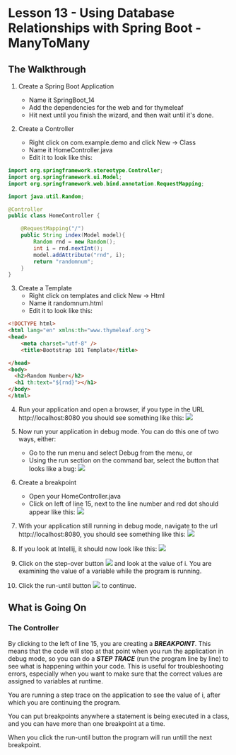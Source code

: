 # Lesson 13 - Using Database Relationships with Spring Boot - ManyToMany 
## The Walkthrough 

1. Create a Spring Boot Application 
	* Name it SpringBoot_14 
	* Add the dependencies for the web and for thymeleaf 
	* Hit next until you finish the wizard, and then wait until it's done.    

2. Create a Controller 
	* Right click on com.example.demo and click New -> Class 
	* Name it HomeController.java 
	* Edit it to look like this: 
```java
import org.springframework.stereotype.Controller;
import org.springframework.ui.Model;
import org.springframework.web.bind.annotation.RequestMapping;

import java.util.Random;

@Controller
public class HomeController {

    @RequestMapping("/")
    public String index(Model model){
        Random rnd = new Random();
        int i = rnd.nextInt();
        model.addAttribute("rnd", i);
        return "randomnum";
    }
}
```

3. Create a Template 
  	* Right click on templates and click New -> Html 
	* Name it randomnum.html 
	* Edit it to look like this: 
```html
<!DOCTYPE html>
<html lang="en" xmlns:th="www.thymeleaf.org">
<head>
    <meta charset="utf-8" />
    <title>Bootstrap 101 Template</title>

</head>
<body>
  <h2>Random Number</h2>
  <h1 th:text="${rnd}"></h1>
</body>
</html>
```

4. Run your application and open a browser, if you type in the URL http://localhost:8080 you should see something like this: 
![](https://github.com/ajhenley/unofficialguides/blob/master/IntroToSpringBoot/img/Lesson14a.png)

5. Now run your application in debug mode. You can do this one of two ways, either:
    * Go to the run menu and select Debug <program name> from the menu, or
    * Using the run section on the command bar, select the button that looks like a bug:
![](https://github.com/ajhenley/unofficialguides/blob/master/IntroToSpringBoot/img/Lesson14b.png)
    
6. Create a breakpoint
    * Open your HomeController.java
    * Click on left of line 15, next to the line number and red dot should appear like this:
    ![](https://github.com/ajhenley/unofficialguides/blob/master/IntroToSpringBoot/img/Lesson14c.png)

7. With your application still running in debug mode, navigate to the url http://localhost:8080, you should see something like this:
![](https://github.com/ajhenley/unofficialguides/blob/master/IntroToSpringBoot/img/Lesson14d.png)

8. If you look at Intellij, it should now look like this:
![](https://github.com/ajhenley/unofficialguides/blob/master/IntroToSpringBoot/img/Lesson14e.png)

9. Click on the step-over button ![](https://github.com/ajhenley/unofficialguides/blob/master/IntroToSpringBoot/img/Lesson14f.png)
 and look at the value of i. You are examining the value of a variable while the program is running. 
 
 10. Click the run-until button ![](https://github.com/ajhenley/unofficialguides/blob/master/IntroToSpringBoot/img/Lesson14g.png)
 to continue.


## What is Going On

### The Controller 
By clicking to the left of line 15, you are creating a *__BREAKPOINT__*. This means that the code will stop at that point when you run the application in debug mode, so you can do a *__STEP TRACE__* (run the program line by line) to see what is happening within your code. This is useful for troubleshooting errors, especially when you want to make sure that the correct values are assigned to variables at runtime. 

You are running a step trace on the application to see the value of i, after which you are continuing the program. 

You can put breakpoints anywhere a statement is being executed in a class, and you can have more than one breakpoint at a time. 

When you click the run-until button the program will run untill the next breakpoint. 
